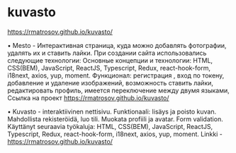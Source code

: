 # kuvasto

https://rmatrosov.github.io/kuvasto/

• Mesto - Интерактивная страница, куда можно добавлять фотографии, удалять их и ставить лайки.
При создании сайта использовались следующие технологии:
Основные концепции и технологии: HTML, CSS(BEM), JavaScript, ReactJS, Typescript, Redux, react-hook-form, i18next, axios, yup, moment.
Функционал: регистрация , вход по токену, добавление и удаление изображений, возможность ставить лайки, редактировать профиль, имеется переключение между двумя языками,
Ссылка на проект https://rmatrosov.github.io/kuvasto/

• Kuvasto - interaktiivinen nettisivu.
Funktionaali: lisäys ja poisto kuvan. Mahdollista rekisteröidä, luo tili. Muokata profiili ja avatar. Form validation.
Käyttänyt seuraavia työkaluja:
HTML, CSS(BEM), JavaScript, ReactJS, Typescript, Redux, react-hook-form, i18next, axios, yup, moment.
Linkki - https://rmatrosov.github.io/kuvasto/
